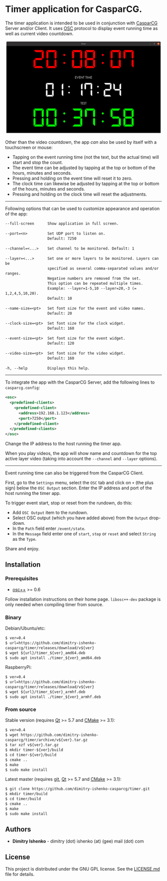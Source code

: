 # Timer application for CasparCG.

The timer application is intended to be used in conjunction with
[CasparCG](https://github.com/CasparCG) Server and/or Client. It uses
[OSC](http://opensoundcontrol.org/spec-1_0) protocol to display event running
time as well as current video countdown.

![screenshot](screenshot.png)

Other than the video countdown, the app *can* also be used by itself with a
touchscreen or mouse:

* Tapping on the event running time (not the text, but the actual time) will
start and stop the count.
* The event time can be adjusted by tapping at the top or bottom of the hours,
minutes and seconds.
* Pressing and holding on the event time will reset it to zero.
* The clock time can likewise be adjusted by tapping at the top or bottom of the
hours, minutes and seconds.
* Pressing and holding on the clock time will reset the adjustments.

---

Following options that can be used to customize appearance and operation of the
app:

```
--full-screen      Show application in full screen.

--port=<n>         Set UDP port to listen on.
                   Default: 7250

--channel=<...>    Set channel to be monitored. Default: 1

--layer=<...>      Set one or more layers to be monitored. Layers can be
                   specified as several comma-separated values and/or ranges.
                   Negative numbers are removed from the set.
                   This option can be repeated multiple times.
                   Example: --layer=1-5,10 --layer=20,-3 (= 1,2,4,5,10,20).
                   Default: 10

--name-size=<pt>   Set font size for the event and video names.
                   Default: 20

--clock-size=<pt>  Set font size for the clock widget.
                   Default: 160

--event-size=<pt>  Set font size for the event widget.
                   Default: 120

--video-size=<pt>  Set font size for the video widget.
                   Default: 160

-h, --help         Displays this help.
```

---

To integrate the app with the CasparCG Server, add the following lines to
`casparcg.config`:

```xml
<osc>
  <predefined-clients>
    <predefined-client>
      <address>192.168.1.123</address>
      <port>7250</port>
    </predefined-client>
  </predefined-clients>
</osc>
```

Change the IP address to the host running the timer app.

When you play videos, the app will show name and countdown for the top active
layer video (taking into account the `--channel` and `--layer` options).

---

Event running time can also be triggered from the CasparCG Client.

First, go to the `Settings` menu, select the `OSC` tab and click on `+` (the
plus sign) below the `OSC Output` section. Enter the IP address and port of the
host running the timer app.

To trigger event start, stop or reset from the rundown, do this:

* Add `OSC Output` item to the rundown.
* Select OSC output (which you have added above) from the `Output` drop-down.
* In the `Path` field enter `/event/state`.
* In the `Message` field enter one of `start`, `stop` or `reset` and select
`String` as the `Type`.

Share and enjoy.

## Installation

### Prerequisites

* [osc++](https://github.com/dimitry-ishenko-casparcg/osc) >= 0.6

Follow installation instructions on their home page. `libosc++-dev` package is
only needed when compiling timer from source.

### Binary

Debian/Ubuntu/etc:

```console
$ ver=0.4
$ url=https://github.com/dimitry-ishenko-casparcg/timer/releases/download/v${ver}
$ wget ${url}/timer_${ver}_amd64.deb
$ sudo apt install ./timer_${ver}_amd64.deb
```

RaspberryPi:

```console
$ ver=0.4
$ url=https://github.com/dimitry-ishenko-casparcg/timer/releases/download/v${ver}
$ wget ${url}/timer_${ver}_armhf.deb
$ sudo apt install ./timer_${ver}_armhf.deb
```

### From source

Stable version (requires [Qt](https://www.qt.io/) >= 5.7 and
[CMake](https://cmake.org/) >= 3.1):

```console
$ ver=0.4
$ wget https://github.com/dimitry-ishenko-casparcg/timer/archive/v${ver}.tar.gz
$ tar xzf v${ver}.tar.gz
$ mkdir timer-${ver}/build
$ cd timer-${ver}/build
$ cmake ..
$ make
$ sudo make install
```

Latest master (requires [git](https://git-scm.com/), [Qt](https://www.qt.io/) >=
5.7 and [CMake](https://cmake.org/) >= 3.1):

```console
$ git clone https://github.com/dimitry-ishenko-casparcg/timer.git
$ mkdir timer/build
$ cd timer/build
$ cmake ..
$ make
$ sudo make install
```

## Authors

* **Dimitry Ishenko** - dimitry (dot) ishenko (at) (gee) mail (dot) com

## License

This project is distributed under the GNU GPL license. See the
[LICENSE.md](LICENSE.md) file for details.
